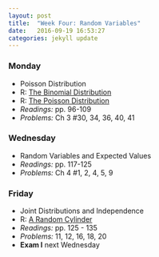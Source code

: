 ```yaml
---
layout: post
title:  "Week Four: Random Variables"
date:   2016-09-19 16:53:27
categories: jekyll update
---
```


### Monday  
- Poisson Distribution
- R: <a href = "{{ site.baseurl }}/assets/week-04/A-binom-dist.html" target = "_blank">The Binomial Distribution</a>
- R: <a href = "{{ site.baseurl }}/assets/week-04/A-poisson.html" target = "_blank">The Poisson Distribution</a>
- *Readings:* pp. 96-109
- *Problems:* Ch 3 #30, 34, 36, 40, 41

### Wednesday  
- Random Variables and Expected Values
- *Readings:* pp. 117-125
- *Problems:* Ch 4 #1, 2, 4, 5, 9

### Friday  
- Joint Distributions and Independence
- R: <a href = "{{ site.baseurl }}/assets/week-04/C-random-cylinder.html" target = "_blank">A Random Cylinder</a>
- *Readings:* pp. 125 - 135
- *Problems:* 11, 12, 16, 18, 20
- **Exam I** next Wednesday
